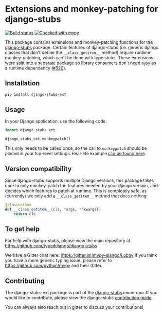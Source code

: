 # Extensions and monkey-patching for django-stubs

[![Build status](https://github.com/typeddjango/django-stubs/workflows/test/badge.svg?branch=master&event=push)](https://github.com/typeddjango/django-stubs/actions?query=workflow%3Atest)
[![Checked with mypy](http://www.mypy-lang.org/static/mypy_badge.svg)](http://mypy-lang.org/)


This package contains extensions and monkey-patching functions for the [django-stubs](https://github.com/typeddjango/django-stubs) package. Certain features of django-stubs (i.e. generic django classes that don't define the `__class_getitem__` method) require runtime monkey-patching, which can't be done with type stubs. These extensions were split into a separate package so library consumers don't need `mypy` as a runtime dependency ([#526](https://github.com/typeddjango/django-stubs/pull/526#pullrequestreview-525798031)).

## Installation

```bash
pip install django-stubs-ext
```

## Usage

In your Django application, use the following code:

```py
import django_stubs_ext

django_stubs_ext.monkeypatch()
```

This only needs to be called once, so the call to `monkeypatch` should be placed in your top-level settings.
Real-life example [can be found here](https://github.com/wemake-services/wemake-django-template/blob/5bf1569e2710e11befc6991893f94419136d74bd/%7B%7Bcookiecutter.project_name%7D%7D/server/settings/__init__.py#L14-L19).

## Version compatibility

Since django-stubs supports multiple Django versions, this package takes care to only monkey-patch the features needed by your django version, and decides which features to patch at runtime. This is completely safe, as (currently) we only add a `__class_getitem__` method that does nothing:

```py
@classmethod
def __class_getitem__(cls, *args, **kwargs):
    return cls
```

## To get help

For help with django-stubs, please view the main repository at <https://github.com/typeddjango/django-stubs>

We have a Gitter chat here: <https://gitter.im/mypy-django/Lobby>
If you think you have a more generic typing issue, please refer to <https://github.com/python/mypy> and their Gitter.

## Contributing

The django-stubs-ext package is part of the [django-stubs](https://github.com/typeddjango/django-stubs) monorepo. If you would like to contribute, please view the django-stubs [contribution guide](https://github.com/typeddjango/django-stubs/blob/master/CONTRIBUTING.md).

You can always also reach out in gitter to discuss your contributions!
